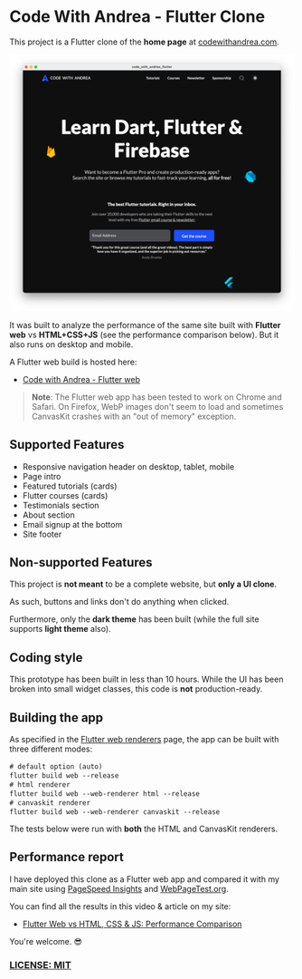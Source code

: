 # Code With Andrea - Flutter Clone

This project is a Flutter clone of the **home page** at [codewithandrea.com](https://codewithandrea.com/).

![Code with Andrea - Flutter screenshot](screenshot.png)

It was built to analyze the performance of the same site built with **Flutter web** vs **HTML+CSS+JS** (see the performance comparison below). But it also runs on desktop and mobile.

A Flutter web build is hosted here:

- [Code with Andrea - Flutter web](https://code-with-andrea-flutter.web.app/#/)

> **Note**: The Flutter web app has been tested to work on Chrome and Safari. On Firefox, WebP images don't seem to load and sometimes CanvasKit crashes with an "out of memory" exception.

## Supported Features

- Responsive navigation header on desktop, tablet, mobile
- Page intro
- Featured tutorials (cards)
- Flutter courses (cards)
- Testimonials section
- About section
- Email signup at the bottom
- Site footer

## Non-supported Features

This project is **not meant** to be a complete website, but **only a UI clone**.

As such, buttons and links don't do anything when clicked.

Furthermore, only the **dark theme** has been built (while the full site supports **light theme** also).

## Coding style

This prototype has been built in less than 10 hours. While the UI has been broken into small widget classes, this code is **not** production-ready.

## Building the app

As specified in the [Flutter web renderers](https://docs.flutter.dev/development/tools/web-renderers) page, the app can be built with three different modes:

```
# default option (auto)
flutter build web --release
# html renderer
flutter build web --web-renderer html --release
# canvaskit renderer
flutter build web --web-renderer canvaskit --release
```

The tests below were run with **both** the HTML and CanvasKit renderers.

## Performance report

I have deployed this clone as a Flutter web app and compared it with my main site using [PageSpeed Insights](https://pagespeed.web.dev/) and [WebPageTest.org](https://www.webpagetest.org/).

You can find all the results in this video & article on my site:

- [Flutter Web vs HTML, CSS & JS: Performance Comparison](https://codewithandrea.com/videos/flutter-web-html-css-js-performance-comparison/)

You're welcome. 😎

### [LICENSE: MIT](LICENSE.md)